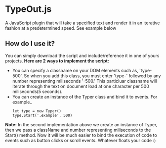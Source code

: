 # TypeOut.js
A JavaScript plugin that will take a specified text and render it in an iterative fashion at a predetermined speed. See example below
## How do I use it?
You can simply download the script and include/reference it in one of yours projects. <b>Here are 2 ways to implement the script:</b>
- You can specify a classname on your DOM elements such as, 'type-500'. So when you add this class, you must enter 'type-' followed by any number representing miliseconds '-500.' This particluar classname will iterate through the text on document load at one character per 500 miliseconds(5 seconds).
- You can create an instance of the Typer class and bind it to events. For example..
  <p>
  <code>let type = new Typer()</code><br>
  <code>type.Start('.example', 500)</code>
</p>
<b>Note:</b> In the second implementation above we create an instance of Typer, then we pass a className and number representing miliseconds to the Start() method. Now it will be much easier to bind the execution of code to events such as button clicks or scroll events. Whatever floats your code :)
